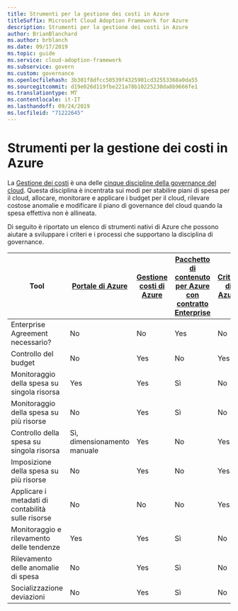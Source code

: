 ```yaml
---
title: Strumenti per la gestione dei costi in Azure
titleSuffix: Microsoft Cloud Adoption Framework for Azure
description: Strumenti per la gestione dei costi in Azure
author: BrianBlanchard
ms.author: brblanch
ms.date: 09/17/2019
ms.topic: guide
ms.service: cloud-adoption-framework
ms.subservice: govern
ms.custom: governance
ms.openlocfilehash: 3b301f8dfcc50539f4325901cd32553368a0da55
ms.sourcegitcommit: d19e026d119fbe221a78b10225230da8b9666fe1
ms.translationtype: MT
ms.contentlocale: it-IT
ms.lasthandoff: 09/24/2019
ms.locfileid: "71222645"
---
```

# <a name="cost-management-tools-in-azure"></a>Strumenti per la gestione dei costi in Azure

La [Gestione dei costi](./index.md) è una delle [cinque discipline della governance del cloud](../governance-disciplines.md). Questa disciplina è incentrata sui modi per stabilire piani di spesa per il cloud, allocare, monitorare e applicare i budget per il cloud, rilevare costose anomalie e modificare il piano di governance del cloud quando la spesa effettiva non è allineata.

Di seguito è riportato un elenco di strumenti nativi di Azure che possono aiutare a sviluppare i criteri e i processi che supportano la disciplina di governance.

| Tool | [Portale di Azure](https://azure.microsoft.com/features/azure-portal)  | [Gestione costi di Azure](https://docs.microsoft.com/azure/cost-management/overview-cost-mgt)  | [Pacchetto di contenuto per Azure con contratto Enterprise](https://docs.microsoft.com/power-bi/service-connect-to-azure-enterprise)  | [Criteri di Azure](https://docs.microsoft.com/azure/governance/policy/overview) |
|---------|---------|---------|---------|---------|
|Enterprise Agreement necessario?     | No         | No         | Yes         | No         |
|Controllo del budget     | No         | Yes         | No         | Yes         |
|Monitoraggio della spesa su singola risorsa    | Yes         | Yes         | Sì         | No         |
|Monitoraggio della spesa su più risorse    | No         | Yes        | Sì         | No         |
|Controllo della spesa su singola risorsa     | Sì, dimensionamento manuale         | Yes         | No         | Yes         |
|Imposizione della spesa su più risorse    | No         | Yes         | No         | Yes         |
|Applicare i metadati di contabilità sulle risorse    | No         | No         | No         | Yes         |
|Monitoraggio e rilevamento delle tendenze     | Yes          | Yes        | Sì         | No         |
|Rilevamento delle anomalie di spesa     | No         | Yes        | Sì         | No        |
|Socializzazione deviazioni     | No        | Yes        | Sì        | No        |
